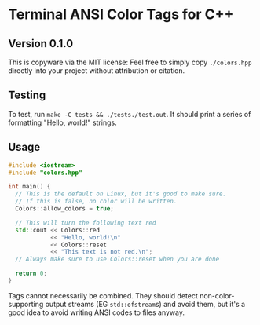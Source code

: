 
# Terminal ANSI Color Tags for C++

## Version 0.1.0

This is copyware via the MIT license: Feel free to simply copy
`./colors.hpp` directly into your project without attribution or
citation.

## Testing

To test, run `make -C tests && ./tests./test.out`. It should
print a series of formatting "Hello, world!" strings.

## Usage

```cpp
#include <iostream>
#include "colors.hpp"

int main() {
  // This is the default on Linux, but it's good to make sure.
  // If this is false, no color will be written.
  Colors::allow_colors = true;

  // This will turn the following text red
  std::cout << Colors::red
            << "Hello, world!\n"
            << Colors::reset
            << "This text is not red.\n";
  // Always make sure to use Colors::reset when you are done

  return 0;
}
```

Tags cannot necessarily be combined. They should detect
non-color-supporting output streams (EG `std::ofstream`s) and
avoid them, but it's a good idea to avoid writing ANSI codes to
files anyway.
